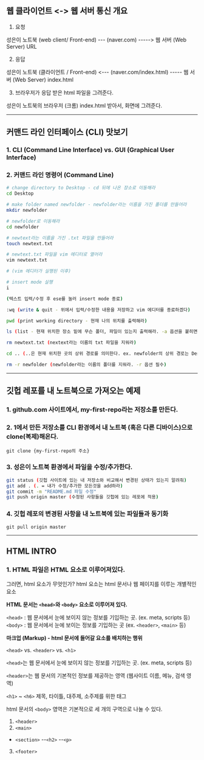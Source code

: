 ## 웹 클라이언트 <-> 웹 서버 통신 개요

1. 요청

성은이 노트북 (web client/ Front-end) --- (naver.com) -----> 웹 서버 (Web Server)
                                            URL 

2. 응답

성은이 노트북 (클라이언트 / Front-end) <--- (naver.com/index.html) ----- 웹 서버 (Web Server)
                                                index.html

3. 브라우저가 응답 받은 html 파일을 그려준다.

성은이 노트북의 브라우저 (크롬) index.html 받아서, 화면에 그려준다.

---

## 커맨드 라인 인터페이스 (CLI) 맛보기

### 1. CLI (Command Line Interface) vs. GUI (Graphical User Interface)

### 2. 커맨드 라인 명령어 (Command Line)

```bash
# change directory to Desktop - cd 뒤에 나온 장소로 이동해라
cd Desktop

# make folder named newfolder - newfolder라는 이름을 가진 폴더를 만들어라
mkdir newfolder

# newfolder로 이동해라
cd newfolder

# newtext라는 이름을 가진 .txt 파일을 만들어라
touch newtext.txt

# newtext.txt 파일을 vim 에디터로 열어라
vim newtext.txt

# (vim 에디터가 실행된 이후)

# insert mode 실행
i

(텍스트 입력/수정 후 ese를 눌러 insert mode 종료)

:wq (write & quit - 위에서 입력/수정한 내용을 저장하고 vim 에디터를 종료하겠다) 

pwd (print working directory - 현재 나의 위치를 출력해라)

ls (list - 현재 위치한 장소 밑에 무슨 폴더, 파일이 있는지 출력해라. -a 옵션을 붙히면 숨김 파일/폴더까지 출력)

rm newtext.txt (nextext라는 이름의 txt 파일을 지워라)

cd .. (..은 현재 위치한 곳의 상위 경로를 의미한다. ex. newfolder의 상위 경로는 Desktop이다)

rm -r newfolder (newfolder라는 이름의 폴더를 지워라. -r 옵션 필수)
```
---

## 깃헙 레포를 내 노트북으로 가져오는 예제

### 1. github.com 사이트에서, my-first-repo라는 저장소를 만든다.
### 2. 1에서 만든 저장소를 CLI 환경에서 내 노트북 (혹은 다른 디바이스)으로 clone(복제)해온다.
`git clone {my-first-repo의 주소}`

### 3. 성은이 노트북 환경에서 파일을 수정/추가한다.
```bash
git status (깃헙 사이트에 있는 내 저장소와 비교해서 변경된 상태가 있는지 알려줘)
git add . (. = 내가 수정/추가한 모든것을 add하라)
git commit -m "README.md 파일 수정"
git push origin master (수정된 사항들을 깃헙에 있는 레포에 적용)
```

### 4. 깃헙 레포의 변경된 사항을 내 노트북에 있는 파일들과 동기화
`git pull origin master`

---

## HTML INTRO

### 1. HTML 파일은 HTML 요소로 이루어져있다.
그러면, html 요소가 무엇인가?
html 요소는 html 문서나 웹 페이지를 이루는 개별적인 요소

**HTML 문서는 `<head>`와 `<body>` 요소로 이루어져 있다.**

`<head>` : 웹 문서에서 눈에 보이지 않는 정보를 기입하는 곳. (ex. meta, scripts 등)
`<body>` : 웹 문서에서 눈에 보이는 정보를 기입하는 곳 (ex. `<header>`, `<main>` 등)


**마크업 (Markup) - html 문서에 들어갈 요소를 배치하는 행위**

`<head>` vs. `<header>` vs. `<h1>`

`<head>`는 웹 문서에서 눈에 보이지 않는 정보를 기입하는 곳. (ex. meta, scripts 등)

`<header>`는 웹 문서의 기본적인 정보를 제공하는 영역 (웹사이트 이름, 메뉴, 검색 영역)

`<h1>` ~ `<h6>` 제목, 타이틀, 대주제, 소주제를 위한 태그

html 문서의 `<body>` 영역은 기본적으로 세 개의 구역으로 나눌 수 있다.
1. `<header>`
2. `<main>`
- `<section>`
--`<h2>`
--`<p>`
3. `<footer>`